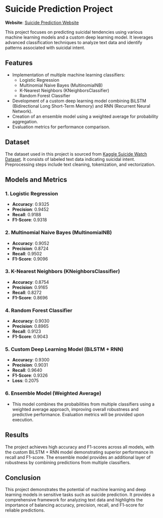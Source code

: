 # Suicide Prediction Project

**Website**: [Suicide Prediction Website](https://rahulchhatbar.github.io/Suicide_Prediction_Website/)

This project focuses on predicting suicidal tendencies using various machine learning models and a custom deep learning model. It leverages advanced classification techniques to analyze text data and identify patterns associated with suicidal intent.

## Features
- Implementation of multiple machine learning classifiers:
  - Logistic Regression
  - Multinomial Naive Bayes (MultinomialNB)
  - K-Nearest Neighbors (KNeighborsClassifier)
  - Random Forest Classifier
- Development of a custom deep learning model combining BiLSTM (Bidirectional Long Short-Term Memory) and RNN (Recurrent Neural Network).
- Creation of an ensemble model using a weighted average for probability aggregation.
- Evaluation metrics for performance comparison.

## Dataset
The dataset used in this project is sourced from [Kaggle Suicide Watch Dataset](https://www.kaggle.com/datasets/nikhileswarkomati/suicide-watch). It consists of labeled text data indicating suicidal intent. Preprocessing steps include text cleaning, tokenization, and vectorization.

## Models and Metrics
### 1. Logistic Regression
- **Accuracy**: 0.9325
- **Precision**: 0.9452
- **Recall**: 0.9188
- **F1-Score**: 0.9318

### 2. Multinomial Naive Bayes (MultinomialNB)
- **Accuracy**: 0.9052
- **Precision**: 0.8724
- **Recall**: 0.9502
- **F1-Score**: 0.9096

### 3. K-Nearest Neighbors (KNeighborsClassifier)
- **Accuracy**: 0.8754
- **Precision**: 0.9165
- **Recall**: 0.8272
- **F1-Score**: 0.8696

### 4. Random Forest Classifier
- **Accuracy**: 0.9030
- **Precision**: 0.8965
- **Recall**: 0.9123
- **F1-Score**: 0.9043

### 5. Custom Deep Learning Model (BiLSTM + RNN)
- **Accuracy**: 0.9300
- **Precision**: 0.9031
- **Recall**: 0.9640
- **F1-Score**: 0.9326
- **Loss**: 0.2075

### 6. Ensemble Model (Weighted Average)
- This model combines the probabilities from multiple classifiers using a weighted average approach, improving overall robustness and predictive performance. Evaluation metrics will be provided upon execution.

## Results
The project achieves high accuracy and F1-scores across all models, with the custom BiLSTM + RNN model demonstrating superior performance in recall and F1-score. The ensemble model provides an additional layer of robustness by combining predictions from multiple classifiers.

## Conclusion
This project demonstrates the potential of machine learning and deep learning models in sensitive tasks such as suicide prediction. It provides a comprehensive framework for analyzing text data and highlights the importance of balancing accuracy, precision, recall, and F1-score for reliable predictions.